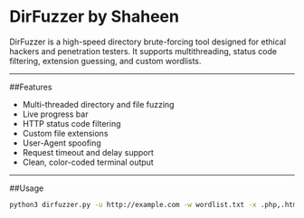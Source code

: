 # DirFuzzer by Shaheen

DirFuzzer is a high-speed directory brute-forcing tool designed for ethical hackers and penetration testers. It supports multithreading, status code filtering, extension guessing, and custom wordlists.

---

##Features

- Multi-threaded directory and file fuzzing
- Live progress bar
- HTTP status code filtering
- Custom file extensions
- User-Agent spoofing
- Request timeout and delay support
- Clean, color-coded terminal output

---

##Usage

```bash
python3 dirfuzzer.py -u http://example.com -w wordlist.txt -x .php,.html --status 200 403
